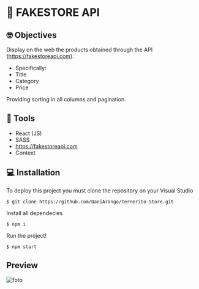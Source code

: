 # 🌝 FAKESTORE API

## 🤓 Objectives


 Display on the web the products obtained through the API (https://fakestoreapi.com).

* Specifically:
* Title
* Category
* Price

Providing sorting in all columns and pagination.

## 🔨 Tools

* React (JS)
* SASS
* https://fakestoreapi.com
* Context


## 💻 Installation

To deploy this project you must clone the repository on your Visual Studio


```
$ git clone https://github.com/DaniArango/Ternerito-Store.git
```

Install all dependecies


```
$ npm i
```

Run the project!

```
$ npm start
```


## Preview

![foto](assets/Store.gif)
